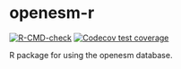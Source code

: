# openesm-r

[![R-CMD-check](https://github.com/bsiepe/openesm-r/actions/workflows/R-CMD-check.yaml/badge.svg)](https://github.com/bsiepe/openesm-r/actions/workflows/R-CMD-check.yaml)
[![Codecov test coverage](https://codecov.io/gh/bsiepe/openesm-r/graph/badge.svg)](https://app.codecov.io/gh/bsiepe/openesm-r)

R package for using the openesm database.




